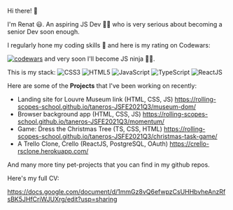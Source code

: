 Hi there! 👋 

I'm Renat 😃. An aspiring JS Dev 👨‍💻 who is very serious about becoming a senior Dev soon enough.

I regularly hone my coding skills 🥋 and here is my rating on Codewars:

[![codewars](https://www.codewars.com/users/Taneros/badges/large "codewars")](https://www.codewars.com/users/Taneros/badges/large)
and very soon I'll become JS ninja 🐱‍👤.

This is my stack:
![CSS3](https://img.shields.io/badge/css3-%231572B6.svg?style=for-the-badge&logo=css3&logoColor=white)
![HTML5](https://img.shields.io/badge/html5-%23E34F26.svg?style=for-the-badge&logo=html5&logoColor=white)
![JavaScript](https://img.shields.io/badge/javascript-%23323330.svg?style=for-the-badge&logo=javascript&logoColor=%23F7DF1E)
![TypeScript](https://img.shields.io/badge/typescript-%23007ACC.svg?style=for-the-badge&logo=typescript&logoColor=white)
![ReactJS](https://img.shields.io/badge/React-20232A?style=for-the-badge&logo=react&logoColor=61DAFB)

Here are some of the **Projects** that I've been working on recently:

- Landing site for Louvre Museum link (HTML, CSS, JS) https://rolling-scopes-school.github.io/taneros-JSFE2021Q3/museum-dom/
- Browser background app (HTML, CSS, JS) https://rolling-scopes-school.github.io/taneros-JSFE2021Q3/momentum/
- Game: Dress the Christmas Tree (TS, CSS, HTML) https://rolling-scopes-school.github.io/taneros-JSFE2021Q3/christmas-task-game/
- A Trello Clone, Crello (ReactJS, PostgreSQL, OAuth) https://crello-rsclone.herokuapp.com/

And many more tiny pet-projects that you can find in my github repos.

Here's my full CV:

https://docs.google.com/document/d/1mmGz8vQ6efwpzCsUHHbvheAnzRfsBK5JHfCriWJUXrg/edit?usp=sharing

